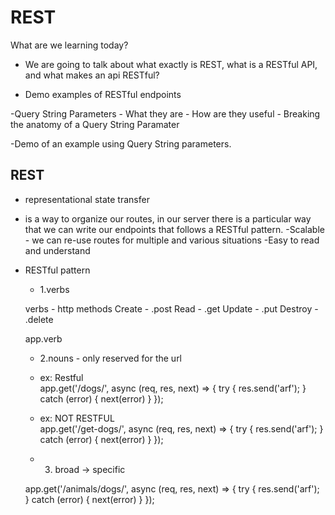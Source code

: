 # REST

What are we learning today?

-  We are going to talk about what exactly is REST, what is a RESTful API, and what makes an api RESTful?

- Demo examples of RESTful endpoints

-Query String Parameters
    - What they are
    - How are they useful
    - Breaking the anatomy of a Query String Paramater

-Demo of an example using Query String parameters.


## REST
- representational state transfer
- is a way to organize our routes, in our server there is a particular way that we can write our endpoints that follows a RESTful pattern.
    -Scalable - we can re-use routes for multiple and various situations
    -Easy to read and understand

- RESTful pattern<br>
    - 1.verbs <br>
   
    verbs - http methods
    Create - .post
    Read - .get
    Update - .put 
    Destroy - .delete

    app.verb

    - 2.nouns - only reserved for the url <br>

    - ex: Restful<br>
    app.get('/dogs/', async (req, res, next) => {
        try {
        res.send('arf');
        } catch (error) {
        next(error)
        }
    });

    - ex: NOT RESTFUL<br>
    app.get('/get-dogs/', async (req, res, next) => {
        try {
        res.send('arf');
        } catch (error) {
        next(error)
        }
    });

    - 3. broad -> specific <br>

    app.get('/animals/dogs/', async (req, res, next) => {
        try {
        res.send('arf');
        } catch (error) {
        next(error)
        }
    });   
